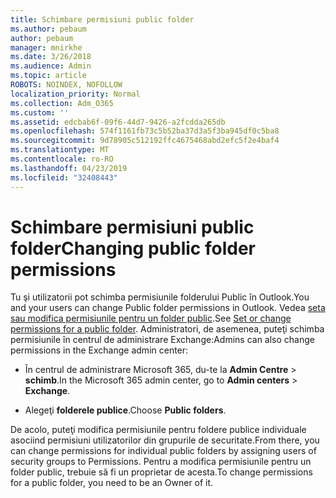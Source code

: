 ```yaml
---
title: Schimbare permisiuni public folder
ms.author: pebaum
author: pebaum
manager: mnirkhe
ms.date: 3/26/2018
ms.audience: Admin
ms.topic: article
ROBOTS: NOINDEX, NOFOLLOW
localization_priority: Normal
ms.collection: Adm_O365
ms.custom: ''
ms.assetid: edcbab6f-09f6-44d7-9426-a2fcdda265db
ms.openlocfilehash: 574f1161fb73c5b52ba37d3a5f3ba945df0c5ba8
ms.sourcegitcommit: 9d78905c512192ffc4675468abd2efc5f2e4baf4
ms.translationtype: MT
ms.contentlocale: ro-RO
ms.lasthandoff: 04/23/2019
ms.locfileid: "32408443"
---
```

# <a name="changing-public-folder-permissions"></a><span data-ttu-id="2c2e8-102">Schimbare permisiuni public folder</span><span class="sxs-lookup"><span data-stu-id="2c2e8-102">Changing public folder permissions</span></span>

<span data-ttu-id="2c2e8-103">Tu şi utilizatorii pot schimba permisiunile folderului Public în Outlook.</span><span class="sxs-lookup"><span data-stu-id="2c2e8-103">You and your users can change Public folder permissions in Outlook.</span></span> <span data-ttu-id="2c2e8-104">Vedea [seta sau modifica permisiunile pentru un folder public](https://support.office.com/article/set-or-change-permissions-for-a-public-folder-b2e0440c-7873-48ec-9ff2-b1a20b723005).</span><span class="sxs-lookup"><span data-stu-id="2c2e8-104">See [Set or change permissions for a public folder](https://support.office.com/article/set-or-change-permissions-for-a-public-folder-b2e0440c-7873-48ec-9ff2-b1a20b723005).</span></span> <span data-ttu-id="2c2e8-105">Administratori, de asemenea, puteţi schimba permisiunile în centrul de administrare Exchange:</span><span class="sxs-lookup"><span data-stu-id="2c2e8-105">Admins can also change permissions in the Exchange admin center:</span></span>
  
- <span data-ttu-id="2c2e8-106">În centrul de administrare Microsoft 365, du-te la **Admin Centre** \> **schimb**.</span><span class="sxs-lookup"><span data-stu-id="2c2e8-106">In the Microsoft 365 admin center, go to **Admin centers** \> **Exchange**.</span></span>
    
- <span data-ttu-id="2c2e8-107">Alegeţi **folderele publice**.</span><span class="sxs-lookup"><span data-stu-id="2c2e8-107">Choose **Public folders**.</span></span>
    
<span data-ttu-id="2c2e8-108">De acolo, puteţi modifica permisiunile pentru foldere publice individuale asociind permisiuni utilizatorilor din grupurile de securitate.</span><span class="sxs-lookup"><span data-stu-id="2c2e8-108">From there, you can change permissions for individual public folders by assigning users of security groups to Permissions.</span></span> <span data-ttu-id="2c2e8-109">Pentru a modifica permisiunile pentru un folder public, trebuie să fi un proprietar de acesta.</span><span class="sxs-lookup"><span data-stu-id="2c2e8-109">To change permissions for a public folder, you need to be an Owner of it.</span></span>
  

